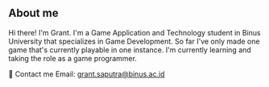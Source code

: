 ## About me
Hi there! I'm Grant. I'm a Game Application and Technology student in Binus University that specializes in Game Development. So far I've only made one game that's currently playable in one instance.
I'm currently learning and taking the role as a game programmer. 

📧 Contact me
Email: grant.saputra@binus.ac.id

<table>
  <tr>
    
  </tr>
</table>




<!--
**Iamkurokiji/Iamkurokiji** is a ✨ _special_ ✨ repository because its `README.md` (this file) appears on your GitHub profile.

Here are some ideas to get you started:

- 🔭 I’m currently working on ...
- 🌱 I’m currently learning ...
- 👯 I’m looking to collaborate on ...
- 🤔 I’m looking for help with ...
- 💬 Ask me about ...
- 📫 How to reach me: ...
- 😄 Pronouns: ...
- ⚡ Fun fact: ...
-->
